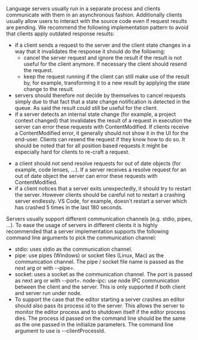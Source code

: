 Language servers usually run in a separate process and clients communicate with them in an asynchronous fashion. Additionally clients usually allow users to interact with the source code even if request results are pending. We recommend the following implementation pattern to avoid that clients apply outdated response results:

- if a client sends a request to the server and the client state changes in a way that it invalidates the response it should do the following:
  - cancel the server request and ignore the result if the result is not useful for the client anymore. If necessary the client should resend the request.
  - keep the request running if the client can still make use of the result by, for example, transforming it to a new result by applying the state change to the result.
- servers should therefore not decide by themselves to cancel requests simply due to that fact that a state change notification is detected in the queue. As said the result could still be useful for the client.
- if a server detects an internal state change (for example, a project context changed) that invalidates the result of a request in execution the server can error these requests with ContentModified. If clients receive a ContentModified error, it generally should not show it in the UI for the end-user. Clients can resend the request if they know how to do so. It should be noted that for all position based requests it might be especially hard for clients to re-craft a request.

* a client should not send resolve requests for out of date objects (for example, code lenses, …). If a server receives a resolve request for an out of date object the server can error these requests with ContentModified.
* if a client notices that a server exits unexpectedly, it should try to restart the server. However clients should be careful not to restart a crashing server endlessly. VS Code, for example, doesn’t restart a server which has crashed 5 times in the last 180 seconds.

Servers usually support different communication channels (e.g. stdio, pipes, …). To ease the usage of servers in different clients it is highly recommended that a server implementation supports the following command line arguments to pick the communication channel:

- stdio: uses stdio as the communication channel.
- pipe: use pipes (Windows) or socket files (Linux, Mac) as the communication channel. The pipe / socket file name is passed as the next arg or with --pipe=.
- socket: uses a socket as the communication channel. The port is passed as next arg or with --port=.
  node-ipc: use node IPC communication between the client and the server. This is only supported if both client and server run under node.
- To support the case that the editor starting a server crashes an editor should also pass its process id to the server. This allows the server to monitor the editor process and to shutdown itself if the editor process dies. The process id passed on the command line should be the same as the one passed in the initialize parameters. The command line argument to use is --clientProcessId.
